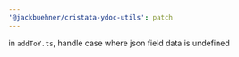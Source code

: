 ```yaml
---
'@jackbuehner/cristata-ydoc-utils': patch
---
```


in `addToY.ts`, handle case where json field data is undefined
